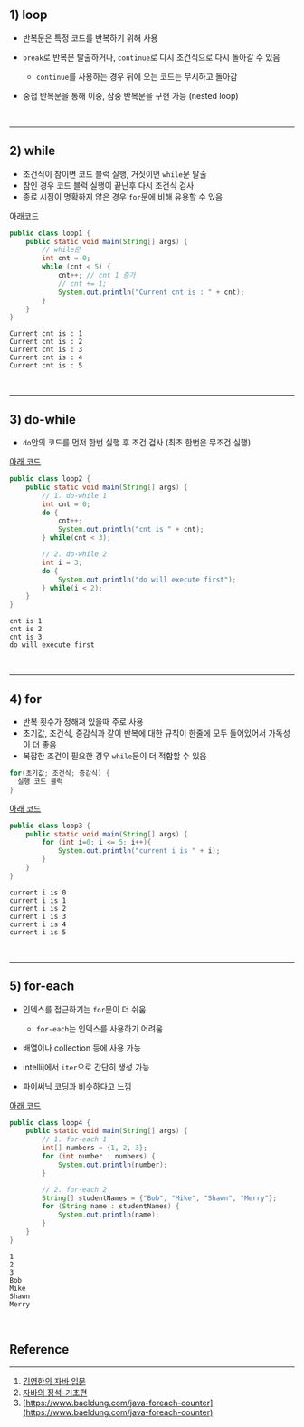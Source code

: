 ## 1) loop

* 반복문은 특정 코드를 반복하기 위해 사용
* ```break```로 반복문 탈출하거나, ```continue```로 다시 조건식으로 다시 돌아갈 수 있음
  * ```continue```를 사용하는 경우 뒤에 오는 코드는 무시하고 돌아감

* 중첩 반복문을 통해 이중, 삼중 반복문을 구현 가능 (nested loop)

<br>

---

## 2) while

* 조건식이 참이면 코드 블럭 실행, 거짓이면 ```while```문 탈출
* 참인 경우 코드 블럭 실행이 끝난후 다시 조건식 검사
* 종료 시점이 명확하지 않은 경우 ```for```문에 비해 유용할 수 있음

[아래코드](https://github.com/seungki1011/Data-Engineering/blob/main/java/start-java/src/main/java/de/java/loop/loop1.java)

```java
public class loop1 {
    public static void main(String[] args) {
        // while문
        int cnt = 0;
        while (cnt < 5) {
            cnt++; // cnt 1 증가
            // cnt += 1;
            System.out.println("Current cnt is : " + cnt);
        }
    }
}
```

```
Current cnt is : 1
Current cnt is : 2
Current cnt is : 3
Current cnt is : 4
Current cnt is : 5
```

<br>

---

## 3) do-while

* ```do```안의 코드를 먼저 한번 실행 후 조건 검사 (최초 한번은 무조건 실행)

[아래 코드](https://github.com/seungki1011/Data-Engineering/blob/main/java/start-java/src/main/java/de/java/loop/loop2.java)

```java
public class loop2 {
    public static void main(String[] args) {
        // 1. do-while 1
        int cnt = 0;
        do {
            cnt++;
            System.out.println("cnt is " + cnt);
        } while(cnt < 3);

        // 2. do-while 2
        int i = 3;
        do {
            System.out.println("do will execute first");
        } while(i < 2);
    }
}
```

```
cnt is 1
cnt is 2
cnt is 3
do will execute first
```

<br>

---

## 4) for

* 반복 횟수가 정해져 있을때 주로 사용
* 초기값, 조건식, 증감식과 같이 반복에 대한 규칙이 한줄에 모두 들어있어서 가독성이 더 좋음
* 복잡한 조건이 필요한 경우 ```while```문이 더 적합할 수 있음

```java
for(초기값; 조건식; 증감식) {
  실행 코드 블럭
}
```

[아래 코드](https://github.com/seungki1011/Data-Engineering/blob/main/java/start-java/src/main/java/de/java/loop/loop3.java)

```java
public class loop3 {
    public static void main(String[] args) {
        for (int i=0; i <= 5; i++){
            System.out.println("current i is " + i);
        }
    }
}
```

```
current i is 0
current i is 1
current i is 2
current i is 3
current i is 4
current i is 5
```

<br>

---

## 5) for-each

* 인덱스를 접근하기는 ```for```문이 더 쉬움
  * ```for-each```는 인덱스를 사용하기 어려움

* 배열이나 collection 등에 사용 가능
* intellij에서 ```iter```으로 간단히 생성 가능
* 파이써닉 코딩과 비슷하다고 느낌

[아래 코드](https://github.com/seungki1011/Data-Engineering/blob/main/java/start-java/src/main/java/de/java/loop/loop4.java)

```java
public class loop4 {
    public static void main(String[] args) {
        // 1. for-each 1
        int[] numbers = {1, 2, 3};
        for (int number : numbers) {
            System.out.println(number);
        }

        // 2. for-each 2
        String[] studentNames = {"Bob", "Mike", "Shawn", "Merry"};
        for (String name : studentNames) {
            System.out.println(name);
        }
    }
}
```

```
1
2
3
Bob
Mike
Shawn
Merry
```

<br>

## Reference

---

1. [김영한의 자바 입문](https://www.inflearn.com/course/%EA%B9%80%EC%98%81%ED%95%9C%EC%9D%98-%EC%9E%90%EB%B0%94-%EC%9E%85%EB%AC%B8)
1. [자바의 정석-기초편](https://www.youtube.com/user/MasterNKS)
1. [https://www.baeldung.com/java-foreach-counter](https://www.baeldung.com/java-foreach-counter)
